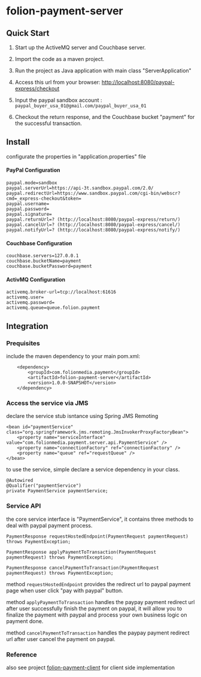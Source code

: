 folion-payment-server
=====================

Quick Start
------------

1. Start up the ActiveMQ server and Couchbase server.

2. Import the code as a maven project.

3. Run the project as Java application with main class "ServerApplication"

4. Access this url from your browser: [http://localhost:8080/paypal-express/checkout](http://localhost:8080/paypal-express/checkout)

5. Input the paypal sandbox account : `paypal_buyer_usa_01@gmail.com/paypal_buyer_usa_01`

6. Checkout the return response, and the Couchbase bucket "payment" for the successful transaction.

Install
------------
configurate the properties in "application.properties" file

#### PayPal Configuration
```
paypal.mode=sandbox
paypal.serverUrl=https://api-3t.sandbox.paypal.com/2.0/
paypal.redirectUrl=https://www.sandbox.paypal.com/cgi-bin/webscr?cmd=_express-checkout&token=
paypal.username=
paypal.password=
paypal.signature=
paypal.returnUrl=? (http://localhost:8080/paypal-express/return/)
paypal.cancelUrl=? (http://localhost:8080/paypal-express/cancel/)
paypal.notifyUrl=? (http://localhost:8080/paypal-express/notify/)
```

#### Couchbase Configuration
```
couchbase.servers=127.0.0.1
couchbase.bucketName=payment
couchbase.bucketPassword=payment
```
#### ActivMQ Configuration
```
activemq.broker-url=tcp://localhost:61616
activemq.user=
activemq.password=
activemq.queue=queue.folion.payment
```

Integration
------------

### Prequisites

include the maven dependency to your main pom.xml:

		<dependency>
			<groupId>com.folionmedia.payment</groupId>
			<artifactId>folion-payment-server</artifactId>
			<version>1.0.0-SNAPSHOT</version>
		</dependency>

### Access the service via JMS

declare the service stub isntance using Spring JMS Remoting

	<bean id="paymentService" class="org.springframework.jms.remoting.JmsInvokerProxyFactoryBean">
		<property name="serviceInterface" value="com.folionmedia.payment.server.api.PaymentService" />
		<property name="connectionFactory" ref="connectionFactory" />
		<property name="queue" ref="requestQueue" />
	</bean>

to use the service, simple declare a service dependency in your class.

	@Autowired
	@Qualifier("paymentService")
	private PaymentService paymentService;

### Service API

the core service interface is "PaymentService", it contains three methods to deal with paypal payment process.

	PaymentResponse requestHostedEndpoint(PaymentRequest paymentRequest) throws PaymentException;
	
	PaymentResponse applyPaymentToTransaction(PaymentRequest paymentRequest) throws PaymentException;
	
	PaymentResponse cancelPaymentToTransaction(PaymentRequest paymentRequest) throws PaymentException;

method `requestHostedEndpoint` provides the redirect url to paypal payment page when user click "pay with paypal" button.

method `applyPaymentToTransaction` handles the paypay payment redirect url after user successfully finish the payment on paypal, it will allow you to finalize the payment with paypal and process your own business logic on payment done.

method `cancelPaymentToTransaction` handles the paypay payment redirect url after user cancel the payment on paypal.

### Reference

also see project [folion-payment-client](https://github.com/DeanWade/folion-payment-client) for client side implementation
